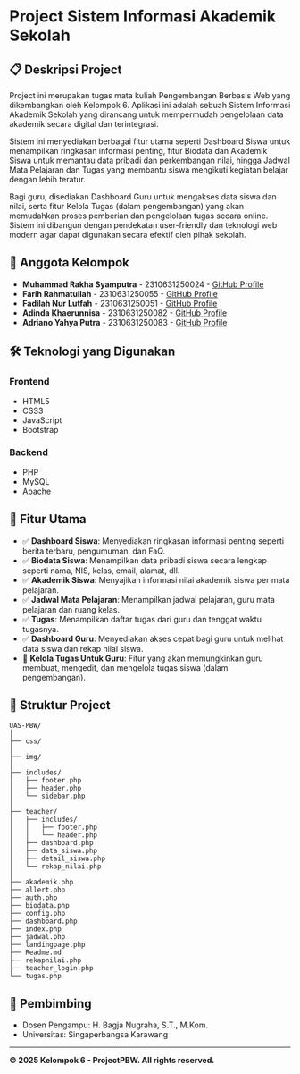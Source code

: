 # Project Sistem Informasi Akademik Sekolah

## 📋 Deskripsi Project
Project ini merupakan tugas mata kuliah Pengembangan Berbasis Web yang dikembangkan oleh Kelompok 6. Aplikasi ini adalah sebuah Sistem Informasi Akademik Sekolah yang dirancang untuk mempermudah pengelolaan data akademik secara digital dan terintegrasi.

Sistem ini menyediakan berbagai fitur utama seperti Dashboard Siswa untuk menampilkan ringkasan informasi penting, fitur Biodata dan Akademik Siswa untuk memantau data pribadi dan perkembangan nilai, hingga Jadwal Mata Pelajaran dan Tugas yang membantu siswa mengikuti kegiatan belajar dengan lebih teratur. 

Bagi guru, disediakan Dashboard Guru untuk mengakses data siswa dan nilai, serta fitur Kelola Tugas (dalam pengembangan) yang akan memudahkan proses pemberian dan pengelolaan tugas secara online. Sistem ini dibangun dengan pendekatan user-friendly dan teknologi web modern agar dapat digunakan secara efektif oleh pihak sekolah.


## 👥 Anggota Kelompok
- **Muhammad Rakha Syamputra** - 2310631250024 - [GitHub Profile](https://github.com/couraa0)
- **Farih Rahmatullah** - 2310631250055 - [GitHub Profile](https://github.com/farih-r)
- **Fadilah Nur Lutfah** - 2310631250051 - [GitHub Profile](https://github.com/fadnnl)
- **Adinda Khaerunnisa** - 2310631250082 - [GitHub Profile](https://github.com/adindakhae)
- **Adriano Yahya Putra** - 2310631250083 - [GitHub Profile](https://github.com/adrianoyp)

## 🛠️ Teknologi yang Digunakan
### Frontend
- HTML5
- CSS3
- JavaScript
- Bootstrap 

### Backend
- PHP
- MySQL
- Apache


## 🚀 Fitur Utama
- ✅ **Dashboard Siswa**: Menyediakan ringkasan informasi penting seperti berita terbaru, pengumuman, dan FaQ.
- ✅ **Biodata Siswa**: Menampilkan data pribadi siswa secara lengkap seperti nama, NIS, kelas, email, alamat, dll.
- ✅ **Akademik Siswa**: Menyajikan informasi nilai akademik siswa per mata pelajaran.
- ✅ **Jadwal Mata Pelajaran**: Menampilkan jadwal pelajaran, guru mata pelajaran dan ruang kelas.
- ✅ **Tugas**: Menampilkan daftar tugas dari guru dan tenggat waktu tugasnya.
- ✅ **Dashboard Guru**: Menyediakan akses cepat bagi guru untuk melihat data siswa dan rekap nilai siswa.
- 🔧 **Kelola Tugas Untuk Guru**: Fitur yang akan memungkinkan guru membuat, mengedit, dan mengelola tugas siswa (dalam pengembangan).


## 📁 Struktur Project
```
UAS-PBW/
│
├── css/
│
├── img/
│
├── includes/
│   ├── footer.php
│   ├── header.php
│   └── sidebar.php
│
├── teacher/
│   ├── includes/
│   │   ├── footer.php
│   │   └── header.php
│   ├── dashboard.php
│   ├── data_siswa.php
│   ├── detail_siswa.php
│   └── rekap_nilai.php
│
├── akademik.php
├── allert.php
├── auth.php
├── biodata.php
├── config.php
├── dashboard.php
├── index.php
├── jadwal.php
├── landingpage.php
├── Readme.md
├── rekapnilai.php
├── teacher_login.php
└── tugas.php
```


## 🙏 Pembimbing
- Dosen Pengampu: H. Bagja Nugraha, S.T., M.Kom.
- Universitas: Singaperbangsa Karawang

---
**© 2025 Kelompok 6 - ProjectPBW. All rights reserved.**
